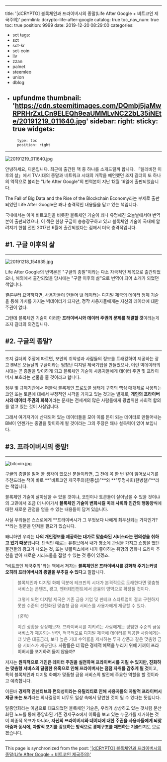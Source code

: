 
---
title: '[dCRYPTO] 블록체인과 프라이버시의 종말(Life After Google + 비트코인 제국주의)'
permlink: dcrypto-life-after-google
catalog: true
toc_nav_num: true
toc: true
position: 9999
date: 2019-12-20 08:29:00
categories:
- sct
tags:
- sct
- sct-kr
- sct-coin
- liv
- zzan
- palnet
- steemleo
- union
- dblog
- upfundme
thumbnail: 'https://cdn.steemitimages.com/DQmbj5jaMwRPRHrZxLCn9ELEQh9eaUMMLvNC22bL35iNEte/20191219_011640.jpg'
sidebar:
    right:
        sticky: true
widgets:
    -
        type: toc
        position: right
---


![20191219_011640.jpg](https://cdn.steemitimages.com/DQmbj5jaMwRPRHrZxLCn9ELEQh9eaUMMLvNC22bL35iNEte/20191219_011640.jpg)

안녕하세요, 디온입니다. 최근에 출간된 책 중 하나를 소개드릴까 합니다. 「텔레비전 이후의 삶」에서 TV시대의 종말과 네트워크 시대의 개막을 예언했던 조지 길더의 또 하나의 역작으로 불리는 "Life After Google"의 번역본이 지난 12월 16일에 출판되었습니다. 

The Fall of Big Data and the Rise of the Blockchain Economy라는 부제로 출판되었던 Life After Google은 꽤나 충격적인 내용들을 담고 있는 책입니다. 

국내에서는 이미 비트코인을 비롯한 블록체인 기술이 꽤나 유명해진 오늘날에서야 번역본이 출판되었으나, 이 책은 한창 구글이 승승장구하고 있고 블록체인 기술이 국내에 알려지기 한참 전인 2017년 6월에 출간되었다는 점에서 더욱 충격적입니다.

## #1. 구글 이후의 삶
---
![20191218_154635.jpg](https://cdn.steemitimages.com/DQmcKXbRccERnrzM93UqnLeFhVoWtacMyRrTvf9NU42N6Ji/20191218_154635.jpg)

Life After Google의 번역본은 "구글의 종말"이라는 다소 자극적인 제목으로 출간되었으나, 해외에서 출간되었을 당시에는 "구글 이후의 삶"으로 번역이 되어 소개가 되었던 책입니다. 

결론부터 요약하자면, 사용자들이 만들어 낸 데이터는 디지털 제국의 데이터 정제 기술을 통해 가치를 가지는 빅데이터가 되지만, 정작 사용자들에게는 자신의 데이터에 대한 주권이 없다. 

그런데 블록체인 기술이 이러한 **프라이버시와 데이터 주권의 문제를 해결할 것**이라는게 조지 길더의 의견입니다. 

## #2. 구글의 종말?
---

조지 길더의 주장에 따르면, 보안의 취약성과 사람들의 정보를 트래킹하여 제공하는 광고 BM은 오늘날의 구글이라는 엄청난 디지털 제국기업을 만들었으나, 이런 빅데이터의 시대는 곧 종말을 맞이하게 되고 블록체인 기술이 사용자들에게 데이터 주권 및 프라이버시 보호라는 선물을 줄 것이라고 합니다.

정부 및 규제기관에서 퍼블릭 블록체인 프로토콜 생태계 구축의 핵심 매개체로 사용되는 코인 또는 토큰에 대해서 부정적인 시각을 가지고 있는 것과는 별개로, **개인의 프라이버시와 데이터 주권의 회복**이라는 문제는 전세계의 많은 사람들에게 광범위한 사회적 합의를 얻고 있는 것이 사실입니다.

그래서 여기저기에 산재되어 있는 데이터들을 모아 이를 돈이 되는 데이터로 만들어내는 BM이 언젠가는 종말을 맞이하게 될 것이라는 그의 주장은 꽤나 설득력이 있어 보입니다.

## #3. 프라이버시의 종말!
---

![bitcoin.jpg](https://cdn.steemitimages.com/DQmRTMLnx3Xm7x2AHxCj35QosF1ngdB3C6XoWx9bVyE8zWM/bitcoin.jpg)

구글의 종말을 읽어 볼 생각이 있으신 분들이라면, 그 전에 꼭 한 번 같이 읽어보시기를 추천드리는 책이 바로  **"비트코인 제국주의(한중섭)"**와 **"투명사회(한병철)"**라는 책입니다.

블록체인 기술이 살아남을 수 있을 것이냐, 코인이나 토큰들이 살아남을 수 있을 것이냐의 고민에서 조금 더 나아가서 **블록체인 기술이 변화시킬 미래 사회와 인간의 행동양식**에 대한 새로운 관점을 얻을 수 있는 내용들이 담겨 있습니다.

사실 우리들은 스스로에게 **프라이버시가 그 무엇보다 나에게 최우선되는 가치인가?**라는 질문을 던져볼 필요가 있습니다.

왜냐하면 우리는 **나의 개인정보를 제공하는 대가로 맞춤화된 서비스라는 편의성을 취하고 있기 때문**입니다. 단적인 예로는 유튜브에서 내가 평소에 관심을 가지고 쇼핑을 했던 물건들의 광고가 나오는 것, 또는 넷플릭스에서 내가 좋아하는 취향의 영화나 드라마 추천을 받아 새로운 시리즈물을 접할 수 있는 것 등이 있겠죠.

"비트코인 제국주의"라는 책에서 저자는 **블록체인은 프라이버시를 강화해 주기는커녕 오히려 프라이버시의 종말을 부추길 수 있다**고 말합니다. 

> 블록체인과 디지털 화폐 덕분에 테크핀의 시대가 본격적으로 도래한다면 맞춤형 서비스는 콘텐츠, 광고, 엔터테인먼트에서 금융의 영역으로 확장될 것이다.
>
> 그렇게 되면 디지털 제국은 기존 금융 기업 및 핀테크 스타트업이 결코 구현하지 못한 수준의 선진화된 맞춤형 금융 서비스를 사용자에게 제공할 수 있다.
>
> *(중략)*
> 
> 이런 상황을 상상해보자. 프라이버시를 지키려는 사람에게는 평범한 수준의 금융 서비스가 제공되는 반면, 적극적으로 디지털 제국에 데이터를 제공한 사람에게는 더 낮은 대출금리, 보다 높은 기대 수익률을 제시하는 투자 상품과 같은 맞춤형 금융 서비스가 제공된다. **사람들은 더 많은 경제적 혜택을 누리기 위해 기꺼이 프라이버시를 포기하려 들지 않을까?**

저자는 **원칙적으로 개인은 데이터 주권을 실천하며 프라이버시를 지킬 수 있지만, 진화하는 맞춤형 서비스의 달콤한 유혹으로 인해 프라이버시는 점점 자취를 감추게 될 것**이고, 특히 블록체인과 디지털 화폐가 맞품형 금융 서비스의 발전에 주요한 역할을 할 것이라고 예측합니다.

이른바 **경제적 인센티브와 편의성이라는 유틸리티로 인해 사용자들의 자발적 프라이버시 제공 또는 포기**라는 의사결정이 너무도 일상 속에서 당연한 것이 될 수 있다는 뜻입니다. 

탈중앙화라는 이념으로 대표되었던 블록체인 기술은, 우리가 상상하고 있는 것처럼 분산화된 노드를 통해 중앙화된 기존 경제구조에서 이득을 보고 있는 누군가를 제거하는 것이 최종적 목표가 아니라, **자신의 프라이버시와 데이터에 대한 주권을 사용자들에게 되찾아줌과 동시에, 자발적 포기를 강요하는 방식으로 경제구조를 재편하는 기술**인지도 모르겠습니다.

- - -

This page is synchronized from the post: ['[dCRYPTO] 블록체인과 프라이버시의 종말(Life After Google + 비트코인 제국주의)'](https://steemit.com/@donekim/dcrypto-life-after-google)
